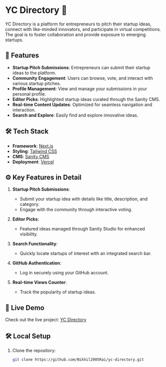# YC Directory 🚀

YC Directory is a platform for entrepreneurs to pitch their startup ideas, connect with like-minded innovators, and participate in virtual competitions. The goal is to foster collaboration and provide exposure to emerging startups.

## 🌟 Features

- **Startup Pitch Submissions**: Entrepreneurs can submit their startup ideas to the platform.
- **Community Engagement**: Users can browse, vote, and interact with various startup pitches.
- **Profile Management**: View and manage your submissions in your personal profile.
- **Editor Picks**: Highlighted startup ideas curated through the Sanity CMS.
- **Real-time Content Updates**: Optimized for seamless navigation and interaction.
- **Search and Explore**: Easily find and explore innovative ideas.

## 🛠️ Tech Stack

- **Framework**: [Next.js](https://nextjs.org/)
- **Styling**: [Tailwind CSS](https://tailwindcss.com/)
- **CMS**: [Sanity CMS](https://www.sanity.io/)
- **Deployment**: [Vercel](https://vercel.com/)

## ⚙️ Key Features in Detail

1. **Startup Pitch Submissions**:
   - Submit your startup idea with details like title, description, and category.
   - Engage with the community through interactive voting.

2. **Editor Picks**:
   - Featured ideas managed through Sanity Studio for enhanced visibility.

3. **Search Functionality**:
   - Quickly locate startups of interest with an integrated search bar.

4. **GitHub Authentication**:
   - Log in securely using your GitHub account.

5. **Real-time Views Counter**:
   - Track the popularity of startup ideas.

## 🚀 Live Demo

Check out the live project: [YC Directory](https://yc-directory-2yb3.vercel.app)

## 🛠️ Local Setup

1. Clone the repository:
   ```bash
   git clone https://github.com/Nikhil2005Rai/yc-directory.git

